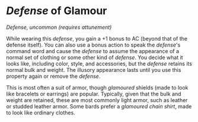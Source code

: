 # *Defense* of Glamour
*Defense, uncommon (requires attunement)*

While wearing this *defense*, you gain a +1 bonus to AC (beyond that of the defense itself). You can also use a bonus action to speak the *defense*'s command word and cause the *defense* to assume the appearance of a normal set of clothing or some other kind of *defense*. You decide what it looks like, including color, style, and accessories, but the *defense* retains its normal bulk and weight. The illusory appearance lasts until you use this property again or remove the *defense*.

This is most often a suit of armor, though *glamoured* shields (made to look like bracelets or earrings) are popular. Typically, given that the bulk and weight are retained, these are most commonly light armor, such as leather or studded leather armor. Some bards prefer a *glamoured chain shirt*, made to look like ordinary clothes.
